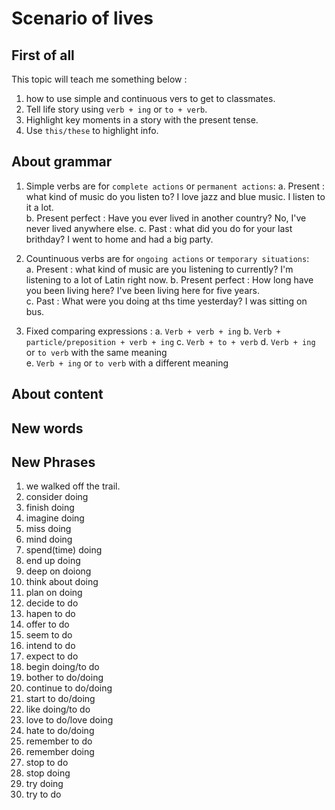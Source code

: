 # Scenario of lives

## First of all

This topic will teach me something below :

1. how to use simple and continuous vers to get to classmates.  
2. Tell life story using `verb + ing` or `to + verb`.  
3. Highlight key moments in a story with the present tense.  
4. Use `this/these` to highlight info.

## About grammar

1. Simple verbs are for `complete actions` or `permanent actions`:
    a. Present : what kind of music do you listen to? I love jazz and blue music. I listen to it a lot.  
    b. Present perfect : Have you ever lived in another country? No, I've never lived anywhere else.
    c. Past : what did you do for your last brithday? I went to home and had a big party.  

2. Countinuous verbs are for `ongoing actions` or `temporary situations`:  
    a. Present : what kind of music are you listening to currently? I'm listening to a lot of Latin right now.
    b. Present perfect : How long have you been living here? I've been living here for five years.  
    c. Past : What were you doing at ths time yesterday? I was sitting on bus.

3. Fixed comparing expressions :
    a. `Verb + verb + ing`
    b. `Verb + particle/preposition + verb + ing`
    c. `Verb + to + verb`
    d. `Verb + ing` or `to verb` with the same meaning  
    e. `Verb + ing` or `to verb` with a different meaning

## About content

## New words

## New Phrases

1. we walked off the trail.
2. consider doing
3. finish doing
4. imagine doing
5. miss doing
6. mind doing
7. spend(time) doing
8. end up doing
9. deep on doiong
10. think about doing
11. plan on doing
12. decide to do
13. hapen to do
14. offer to do
15. seem to do
16. intend to do
17. expect to do
18. begin doing/to do
19. bother to do/doing
20. continue to do/doing
21. start to do/doing
22. like doing/to do
23. love to do/love doing
24. hate to do/doing
25. remember to do
26. remember doing
27. stop to do
28. stop doing
29. try doing
30. try to do
